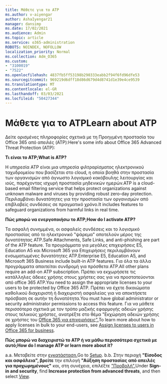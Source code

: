 ```yaml
---
title: Μάθετε για το ATP
ms.author: v-aiyengar
author: AshaIyengar21
manager: dansimp
ms.date: 17/02/2021
ms.audience: Admin
ms.topic: article
ms.service: o365-administration
ROBOTS: NOINDEX, NOFOLLOW
localization_priority: Normal
ms.collection: Adm_O365
ms.custom:
- "3100019"
- "7522"
ms.openlocfilehash: 4837fb5ff53198b290333eabb2f94f6fd96dfe53
ms.sourcegitcommit: 969219d6dff18d86d679d4d8741d1e39e4ce9539
ms.translationtype: MT
ms.contentlocale: el-GR
ms.lasthandoff: 03/03/2021
ms.locfileid: "50427344"
---
```

# <a name="learn-about-atp"></a><span data-ttu-id="86fd0-102">Μάθετε για το ATP</span><span class="sxs-lookup"><span data-stu-id="86fd0-102">Learn about ATP</span></span>

<span data-ttu-id="86fd0-103">Δείτε ορισμένες πληροφορίες σχετικά με τη Προηγμένη προστασία του Office 365 από απειλές (ATP):</span><span class="sxs-lookup"><span data-stu-id="86fd0-103">Here's some info about Office 365 Advanced Threat Protection (ATP):</span></span>

<span data-ttu-id="86fd0-104">**Τι είναι το ATP;**</span><span class="sxs-lookup"><span data-stu-id="86fd0-104">**What is ATP?**</span></span>

<span data-ttu-id="86fd0-105">Η υπηρεσία ATP είναι μια υπηρεσία φιλτραρίσματος ηλεκτρονικού ταχυδρομείου που βασίζεται στο cloud, η οποία βοηθά στην προστασία των οργανισμών από άγνωστο λογισμικό κακόβουλης λειτουργίας και ιούς, παρέχοντας ισχυρή προστασία μηδενικών ημερών.</span><span class="sxs-lookup"><span data-stu-id="86fd0-105">ATP is a cloud-based email filtering service that helps protect organizations against unknown malware and viruses by providing robust zero-day protection.</span></span> <span data-ttu-id="86fd0-106">Περιλαμβάνει δυνατότητες για την προστασία των οργανισμών από επιβλαβείς συνδέσεις σε πραγματικό χρόνο.</span><span class="sxs-lookup"><span data-stu-id="86fd0-106">It includes features to safeguard organizations from harmful links in real time.</span></span>

<span data-ttu-id="86fd0-107">**Πώς μπορώ να ενεργοποιήσω το ATP;**</span><span class="sxs-lookup"><span data-stu-id="86fd0-107">**How do I activate ATP?**</span></span>

<span data-ttu-id="86fd0-108">Τα ασφαλή συνημμένα, οι ασφαλείς συνδέσεις και το λογισμικό προστασίας από το ηλεκτρονικό "ψάρεμα" αποτελούν μέρος της δυνατότητας ATP.</span><span class="sxs-lookup"><span data-stu-id="86fd0-108">Safe Attachments, Safe Links, and anti-phishing are part of the ATP feature.</span></span> <span data-ttu-id="86fd0-109">Τα προγράμματα για μεγάλες επιχειρήσεις E5, Education A5 και Microsoft 365 για Επιχειρήσεις περιλαμβάνουν ενσωματωμένες δυνατότητες ATP.</span><span class="sxs-lookup"><span data-stu-id="86fd0-109">Enterprise E5, Education A5, and Microsoft 365 Business include built-in ATP features.</span></span> <span data-ttu-id="86fd0-110">Για όλα τα άλλα προγράμματα απαιτείται συνδρομή για πρόσθετα ATP.</span><span class="sxs-lookup"><span data-stu-id="86fd0-110">All other plans require an add-on ATP subscription.</span></span> <span data-ttu-id="86fd0-111">Πρέπει να εκχωρήσετε τις κατάλληλες άδειες χρήσης στους χρήστες σας για να προστατεύονται από office 365 ATP.</span><span class="sxs-lookup"><span data-stu-id="86fd0-111">You need to assign the appropriate licenses to your users to be protected by Office 365 ATP.</span></span> <span data-ttu-id="86fd0-112">Πρέπει να έχετε δικαιώματα καθολικού διαχειριστή ή διαχειριστή ασφαλείας για να αποκτήσετε πρόσβαση σε αυτήν τη δυνατότητα.</span><span class="sxs-lookup"><span data-stu-id="86fd0-112">You must have global administrator or security administrator permissions to access this feature.</span></span> <span data-ttu-id="86fd0-113">Για να μάθετε περισσότερα σχετικά με τον τρόπο μαζικής εφαρμογής αδειών χρήσης στους τελικούς χρήστες, ανατρέξτε στο θέμα "Εκχώρηση αδειών χρήσης σε χρήστες του [Office 365 για επιχειρήσεις".](https://go.microsoft.com/fwlink/?linkid=2093435)</span><span class="sxs-lookup"><span data-stu-id="86fd0-113">To learn more about how to apply licenses in bulk to your end-users, see [Assign licenses to users in Office 365 for business](https://go.microsoft.com/fwlink/?linkid=2093435).</span></span>

<span data-ttu-id="86fd0-114">**Πώς μπορώ να διαχειριστώ το ATP ή να μάθω περισσότερα σχετικά με αυτό;**</span><span class="sxs-lookup"><span data-stu-id="86fd0-114">**How do I manage ATP or learn more about it?**</span></span>

<span data-ttu-id="86fd0-115">a.</span><span class="sxs-lookup"><span data-stu-id="86fd0-115">a.</span></span> <span data-ttu-id="86fd0-116">Μεταβείτε στην [εγκατάσταση.](https://go.microsoft.com/fwlink/p/?linkid=2075721)</span><span class="sxs-lookup"><span data-stu-id="86fd0-116">Go to [Setup](https://go.microsoft.com/fwlink/p/?linkid=2075721).</span></span>
<span data-ttu-id="86fd0-117">b.</span><span class="sxs-lookup"><span data-stu-id="86fd0-117">b.</span></span> <span data-ttu-id="86fd0-118">Στην περιοχή **"Είσοδος και ασφάλεια", βρείτε** την επιλογή **"Αύξηση προστασίας από απειλές για προχωρημένους"** και, στη συνέχεια, επιλέξτε ["Προβολή".](https://go.microsoft.com/fwlink/?linkid=2109302)</span><span class="sxs-lookup"><span data-stu-id="86fd0-118">Under **Sign-in and security**, find **Increase protection from advanced threats**, and then select [View](https://go.microsoft.com/fwlink/?linkid=2109302).</span></span>
